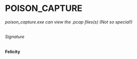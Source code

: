 # POISON_CAPTURE

###### poison_capture.exe can view the .pcap files(s) (Not so special!)


###### Signature

**Felicity**







